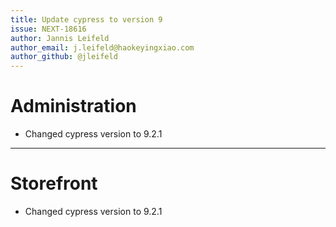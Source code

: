 ```yaml
---
title: Update cypress to version 9
issue: NEXT-18616
author: Jannis Leifeld
author_email: j.leifeld@haokeyingxiao.com
author_github: @jleifeld
---
```

# Administration
* Changed cypress version to 9.2.1
___
# Storefront
* Changed cypress version to 9.2.1
